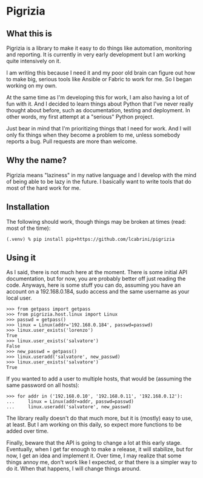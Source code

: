 # Pigrizia

## What this is

Pigrizia is a library to make it easy to do things like automation,
monitoring and reporting. It is currently in very early development
but I am working quite intensively on it.

I am writing this because I need it and my poor old brain can figure out
how to make big, serious tools like Ansible or Fabric to work for me. So
I began working on my own.

At the same time as I'm developing this for work, I am also having a lot
of fun with it. And I decided to learn things about Python that I've never
really thought about before, such as documentation, testing and deployment.
In other words, my first attempt at a "serious" Python project.

Just bear in mind that I'm prioritizing things that I need for work. And
I will only fix things when they become a problem to me, unless somebody
reports a bug. Pull requests are more than welcome.

## Why the name?

Pigrizia means "laziness" in my native language and I develop with the
mind of being able to be lazy in the future. I basically want to write
tools that do most of the hard work for me.

## Installation

The following should work, though things may be broken at times (read:
most of the time):

    (.venv) % pip install pip+https://github.com/lcabrini/pigrizia

## Using it

As I said, there is not much here at the moment. There is some initial
API documentation, but for now, you are probably better off just reading
the code. Anyways, here is some stuff you can do, assuming you have an
account on a 192.168.0.184, sudo access and the same username as your
local user.

    >>> from getpass import getpass
    >>> from pigrizia.host.linux import Linux
    >>> passwd = getpass()
    >>> linux = Linux(addr='192.168.0.184', passwd=passwd)
    >>> linux.user_exists('lorenzo')
    True
    >>> linux.user_exists('salvatore')
    False
    >>> new_passwd = getpass()
    >>> linux.useradd('salvatore', new_passwd)
    >>> linux.user_exists('salvatore')
    True

If you wanted to add a user to multiple hosts, that would be (assuming
the same password on all hosts):

    >>> for addr in ('192.168.0.10', '192.168.0.11', '192.168.0.12'):
    ...     linux = Linux(addr=addr, passwd=passwd)
    ...     linux.useradd('salvatore', new_passwd)

The library really doesn't do that much more, but it is (mostly) easy to
use, at least. But I am working on this daily, so expect more functions
to be added over time.

Finally, beware that the API is going to change a lot at this early stage.
Eventually, when I get far enough to make a release, it will stabilize, 
but for now, I get an idea and implement it. Over time, I may realize that
some things annoy me, don't work like I expected, or that there is a 
simpler way to do it. When that happens, I will change things around.
